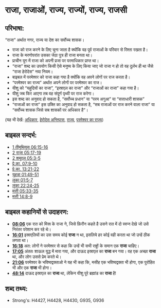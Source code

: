# राजा, राजाओं, राज्य, राज्यों, राज्य, राजसी #

## परिभाषा: ##

“राजा” अर्थात नगर, राज्य या देश का सर्वोच्च शासक।

* राजा को राज करने के लिए चुना जाता है क्योंकि वह पूर्व राजाओं के परिवार से रिश्ता रखता है।
* राजा के मरणोपरांत उसका जेठा पुत्र ही राजा बनता था।
* प्राचीन युग में राजा को अपनी प्रजा पर परमाधिकार प्राप्त था।
* “राजा” शब्द का उपयोग किसी ऐसे मनुष्य के लिए किया जाए जो राजा न हो तो वह दुर्लभ ही था जैसे “राजा हेरोदेस” नया नियम।
* बाइबल में परमेश्वर को राजा कहा गया है क्योंकि वह अपने लोगों पर राज करता है।
* “परमेश्वर का राज्य” अर्थात अपने लोगों पर परमेश्वर का राज।
* यीशु को “यहूदियों का राजा”, “इस्राएल का राजा” और “राजाओं का राजा” कहा गया है।
* यीशु जब फिर आएगा तब वह संपूर्ण पृथ्वी पर राज करेगा।
* इस शब्द का अनुवाद हो सकता है, “सर्वोच्च प्रधान” या “परम अगुआ” या “सत्ताधारी शासक”
* “राजाओं का राजा” इस उक्ति का अनुवाद हो सकता है, “सब राजाओं पर राज करने वाला राजा” या “सर्वोच्च शासक जिसे सब शासकों पर अधिकार है”।

(यह भी देखें: [अधिकार](../kt/authority.md), [हेरोदेस अन्तिपास](../names/herodantipas.md), [राज्य](../other/kingdom.md), [परमेश्वर का राज्य](../kt/kingdomofgod.md))

## बाइबल सन्दर्भ: ##

* [1 तीमुथियुस 06:15-16](rc://en/tn/help/1ti/06/15)
* [2 राजा 05:17-19](rc://en/tn/help/2ki/05/17)
* [2 शमूएल 05:3-5](rc://en/tn/help/2sa/05/03)
* [प्रे.का. 07:9-10](rc://en/tn/help/act/07/09)
* [प्रे.का. 13:21-22](rc://en/tn/help/act/13/21)
* [यूहन्ना 01:49-51](rc://en/tn/help/jhn/01/49)
* [लूका 01:5-7](rc://en/tn/help/luk/01/05)
* [लूका 22:24-25](rc://en/tn/help/luk/22/24)
* [मत्ती 05:33-35](rc://en/tn/help/mat/05/33)
* [मत्ती 14:8-9](rc://en/tn/help/mat/14/08)

## बाइबल कहानियों से उदाहरण: ##

* __[08:06](rc://en/tn/help/obs/08/06)__  एक रात को मिस्र के राजा ने, जिसे फ़िरौन कहते है उसने रात में दो स्वप्न देखे जो उसे निरंतर परेशान कर रहे थे।
* __[16:01](rc://en/tn/help/obs/16/01)__  इस्राएलियों का उस समय कोई __राजा__ न था, इसलिये हर कोई वही करता था जो उन्हें ठीक लगता था।
* __[16:18](rc://en/tn/help/obs/16/18)__  अत: लोगों ने परमेश्वर से कहा कि उन्हें भी सभी राष्ट्रों के समान एक __राजा__ चाहिए।
* __[17:05](rc://en/tn/help/obs/17/05)__  अंततः शाऊल युद्ध में मारा गया, और दाऊद इस्राएल का __राजा__ बन गया। वह एक अच्छा __राजा__ था, और लोग उससे प्रेम करते थे।
* __[21:06](rc://en/tn/help/obs/21/06)__ परमेश्वर के भविष्यद्वक्ताओ ने यह भी कहा कि, मसीह एक भविष्यद्वक्ता भी होगा, एक पुरोहित भी और एक __राजा__ भी होगा।
* __[48:14](rc://en/tn/help/obs/48/14)__  दाऊद इस्राएल का __राजा__ था, लेकिन यीशु पूरे ब्रह्मांड का __राजा__ है!

## शब्द तथ्य: ##

* Strong's: H4427, H4428, H4430, G935, G936
